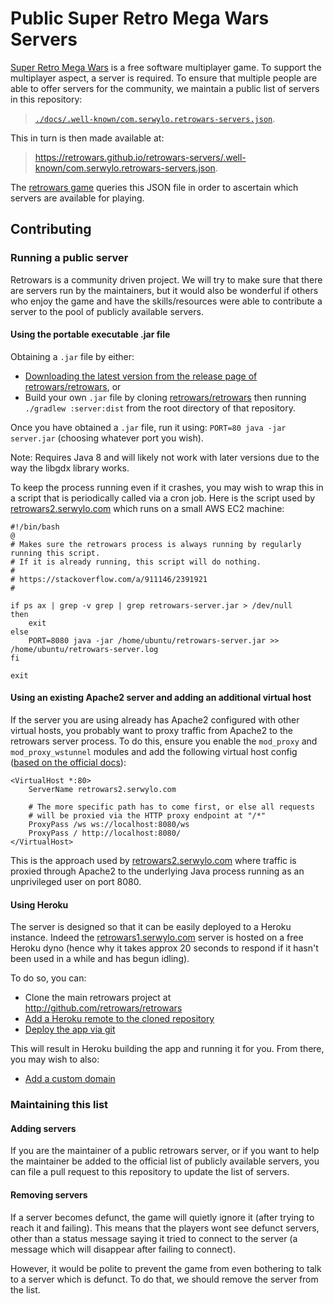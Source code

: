 # Public Super Retro Mega Wars Servers

[Super Retro Mega Wars](https://github.com/retrowars/retrowars) is a free software multiplayer game.
To support the multiplayer aspect, a server is required.
To ensure that multiple people are able to offer servers for the community, we maintain a public
list of servers in this repository:

> [`./docs/.well-known/com.serwylo.retrowars-servers.json`](./docs/.well-known/com.serwylo.retrowars-servers.json).

This in turn is then made available at:

> https://retrowars.github.io/retrowars-servers/.well-known/com.serwylo.retrowars-servers.json.

The [retrowars game](https://github.com/retrowars/retrowars) queries this JSON file in order to ascertain which servers are available for playing.

## Contributing

### Running a public server

Retrowars is a community driven project. We will try to make sure that there are servers run by the maintainers, but it would also be wonderful if others who enjoy the game and have the skills/resources were able to contribute a server to the pool of publicly available servers.

#### Using the portable executable .jar file

Obtaining a `.jar` file by either:
* [Downloading the latest version from the release page of retrowars/retrowars](https://github.com/retrowars/retrowars/releases?q=%22server+release%3A%22&expanded=true), or
* Build your own `.jar` file by cloning [retrowars/retrowars](https://github.com/retrowars/retrowars) then running `./gradlew :server:dist` from the root directory of that repository.

Once you have obtained a `.jar` file, run it using: `PORT=80 java -jar server.jar` (choosing whatever port you wish).

Note: Requires Java 8 and will likely not work with later versions due to the way the libgdx library works.

To keep the process running even if it crashes, you may wish to wrap this in a script that is periodically called via a cron job.
Here is the script used by [retrowars2.serwylo.com](http://retrowars2.serwylo.com) which runs on a small AWS EC2 machine:

```
#!/bin/bash
@
# Makes sure the retrowars process is always running by regularly running this script.
# If it is already running, this script will do nothing.
#
# https://stackoverflow.com/a/911146/2391921
#

if ps ax | grep -v grep | grep retrowars-server.jar > /dev/null
then
    exit
else
    PORT=8080 java -jar /home/ubuntu/retrowars-server.jar >> /home/ubuntu/retrowars-server.log
fi

exit
```

#### Using an existing Apache2 server and adding an additional virtual host

If the server you are using already has Apache2 configured with other virtual hosts, you probably want to proxy traffic from Apache2 to the retrowars server process. 
To do this, ensure you enable the `mod_proxy` and `mod_proxy_wstunnel` modules and add the following virtual host config ([based on the official docs](http://httpd.apache.org/docs/2.4/mod/mod_proxy_wstunnel.html)):

```
<VirtualHost *:80>
	ServerName retrowars2.serwylo.com

	# The more specific path has to come first, or else all requests
    # will be proxied via the HTTP proxy endpoint at "/*"
	ProxyPass /ws ws://localhost:8080/ws
	ProxyPass / http://localhost:8080/
</VirtualHost>

```

This is the approach used by [retrowars2.serwylo.com](http://retrowars2.serwylo.com) where traffic is proxied through Apache2 to the underlying Java process running as an unprivileged user on port 8080.

#### Using Heroku

The server is designed so that it can be easily deployed to a Heroku instance. Indeed the [retrowars1.serwylo.com](http://retrowars1.serwylo.com/info) server is hosted on a free Heroku dyno (hence why it takes approx 20 seconds to respond if it hasn't been used in a while and has begun idling).

To do so, you can:
 * Clone the main retrowars project at http://github.com/retrowars/retrowars
 * [Add a Heroku remote to the cloned repository](https://devcenter.heroku.com/articles/git#creating-a-heroku-remote)
 * [Deploy the app via git](https://devcenter.heroku.com/articles/git#deploying-code)

This will result in Heroku building the app and running it for you. From there, you may wish to also:
 * [Add a custom domain](https://devcenter.heroku.com/articles/custom-domains)

### Maintaining this list

#### Adding servers
If you are the maintainer of a public retrowars server, or if you want to help the maintainer be added to the official list of publicly available servers, you can file a pull request to this repository to update the list of servers.

#### Removing servers
If a server becomes defunct, the game will quietly ignore it (after trying to reach it and failing).
This means that the players wont see defunct servers, other than a status message saying it tried to connect to the server (a message which will disappear after failing to connect).

However, it would be polite to prevent the game from even bothering to talk to a server which is defunct.
To do that, we should remove the server from the list.
